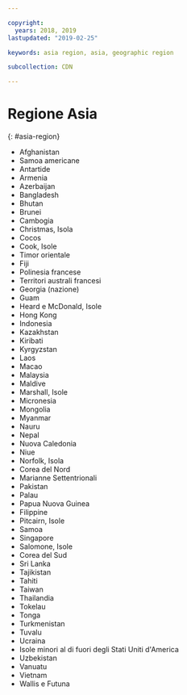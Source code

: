 ```yaml
---

copyright:
  years: 2018, 2019
lastupdated: "2019-02-25"

keywords: asia region, asia, geographic region

subcollection: CDN

---
```



# Regione Asia
{: #asia-region}

* Afghanistan
* Samoa americane
* Antartide
* Armenia
* Azerbaijan
* Bangladesh
* Bhutan
* Brunei
* Cambogia
* Christmas, Isola
* Cocos
* Cook, Isole
* Timor orientale
* Fiji
* Polinesia francese
* Territori australi francesi
* Georgia (nazione)
* Guam
* Heard e McDonald, Isole
* Hong Kong
* Indonesia
* Kazakhstan
* Kiribati
* Kyrgyzstan
* Laos
* Macao
* Malaysia
* Maldive
* Marshall, Isole
* Micronesia
* Mongolia
* Myanmar
* Nauru
* Nepal
* Nuova Caledonia
* Niue
* Norfolk, Isola
* Corea del Nord
* Marianne Settentrionali
* Pakistan
* Palau
* Papua Nuova Guinea
* Filippine
* Pitcairn, Isole
* Samoa
* Singapore
* Salomone, Isole
* Corea del Sud
* Sri Lanka
* Tajikistan
* Tahiti
* Taiwan
* Thailandia
* Tokelau
* Tonga
* Turkmenistan
* Tuvalu
* Ucraina
* Isole minori al di fuori degli Stati Uniti d'America
* Uzbekistan
* Vanuatu
* Vietnam
* Wallis e Futuna
